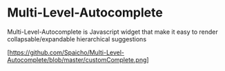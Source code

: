# Multi-Level-Autocomplete
Multi-Level-Autocomplete is Javascript widget that make it easy to render collapsable/expandable hierarchical suggestions

[https://github.com/Spaicho/Multi-Level-Autocomplete/blob/master/customComplete.png]
